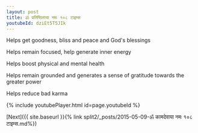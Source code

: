 ```yaml
---
layout: post
title: ॐ प्रतिष्ठिताया नमः १०८ टाइम्स
youtubeId: dziEt5T5JIk
---
```

 
 
Helps get goodness, bliss and peace and God's blessings
 
Helps remain focused, help generate inner energy 
 
Helps boost physical and mental health 
 
Helps remain grounded and generates a sense of gratitude towards the greater power 
 
Helps reduce bad karma
 
 
 
 


{% include youtubePlayer.html id=page.youtubeId %}
 
[Next]({{ site.baseurl }}{% link  split2/_posts/2015-05-09-ॐ कामदेवाया नमः १०८ टाइम्स.md%})
 
